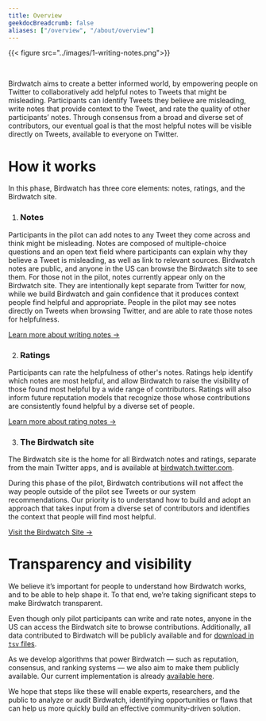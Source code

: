 ```yaml
---
title: Overview
geekdocBreadcrumb: false
aliases: ["/overview", "/about/overview"]
---
```


{{< figure src="../images/1-writing-notes.png">}}

<br>

Birdwatch aims to create a better informed world, by empowering people on Twitter to collaboratively add helpful notes to Tweets that might be misleading.
Participants can identify Tweets they believe are misleading, write notes that provide context to the Tweet, and rate the quality of other participants’ notes. Through consensus from a broad and diverse set of contributors, our eventual goal is that the most helpful notes will be visible directly on Tweets, available to everyone on Twitter.

# How it works

In this phase, Birdwatch has three core elements: notes, ratings, and the Birdwatch site.

1. ### Notes

Participants in the pilot can add notes to any Tweet they come across and think might be misleading. Notes are composed of multiple-choice questions and an open text field where participants can explain why they believe a Tweet is misleading, as well as link to relevant sources. Birdwatch notes are public, and anyone in the US can browse the Birdwatch site to see them. For those not in the pilot, notes currently appear only on the Birdwatch site. They are intentionally kept separate from Twitter for now, while we build Birdwatch and gain confidence that it produces context people find helpful and appropriate. People in the pilot may see notes directly on Tweets when browsing Twitter, and are able to rate those notes for helpfulness.

[Learn more about writing notes →](../writing-notes/)

2. ### Ratings

Participants can rate the helpfulness of other's notes. Ratings help identify which notes are most helpful, and allow Birdwatch to raise the visibility of those found most helpful by a wide range of contributors. Ratings will also inform future reputation models that recognize those whose contributions are consistently found helpful by a diverse set of people.

[Learn more about rating notes →](../rating-notes/)

3. ### The Birdwatch site

The Birdwatch site is the home for all Birdwatch notes and ratings, separate from the main Twitter apps, and is available at [birdwatch.twitter.com](https://birdwatch.twitter.com).

During this phase of the pilot, Birdwatch contributions will not affect the way people outside of the pilot see Tweets or our system recommendations. Our priority is to understand how to build and adopt an approach that takes input from a diverse set of contributors and identifies the context that people will find most helpful.

[Visit the Birdwatch Site →](https://birdwatch.twitter.com)

# Transparency and visibility

We believe it’s important for people to understand how Birdwatch works, and to be able to help shape it. To that end, we’re taking significant steps to make Birdwatch transparent.

Even though only pilot participants can write and rate notes, anyone in the US can access the Birdwatch site to browse contributions. Additionally, all data contributed to Birdwatch will be publicly available and for [download in `tsv` files](https://twitter.com/i/birdwatch/download-data).

As we develop algorithms that power Birdwatch — such as reputation, consensus, and ranking systems — we also aim to make them publicly available. Our current implementation is already [available here](../note-ranking).

We hope that steps like these will enable experts, researchers, and the public to analyze or audit Birdwatch, identifying opportunities or flaws that can help us more quickly build an effective community-driven solution.
